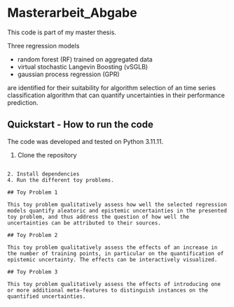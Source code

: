 # Masterarbeit_Abgabe

This code is part of my master thesis.

Three regression models 

- random forest (RF) trained on aggregated data
- virtual stochastic Langevin Boosting (vSGLB)
- gaussian process regression (GPR)
  
are identified for their suitability for algorithm selection of an time series classification algorithm that can quantify uncertainties in their performance prediction.

## Quickstart - How to run the code

The code was developed and tested on Python 3.11.11.

1. Clone the repository
   ```bash

```
2. Install dependencies
4. Run the different toy problems.

## Toy Problem 1

This toy problem qualitatively assess how well the selected regression models quantify aleatoric and epistemic uncertainties in the presented toy problem, and thus address the question of how well the uncertainties can be attributed to their sources.

## Toy Problem 2

This toy problem qualitatively assess the effects of an increase in the number of training points, in particular on the quantification of epistemic uncertainty. The effects can be interactively visualized.

## Toy Problem 3

This toy problem qualitatively assess the effects of introducing one or more additional meta-features to distinguish instances on the quantified uncertainties.


